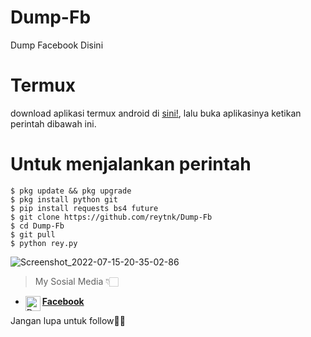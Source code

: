 # Dump-Fb
Dump Facebook Disini

# Termux
 download aplikasi termux android di [sini!](https://f-droid.org/repo/com.termux_117.apk), lalu buka aplikasinya ketikan perintah dibawah ini.

# Untuk menjalankan perintah 
 ```
 $ pkg update && pkg upgrade
 $ pkg install python git
 $ pip install requests bs4 future
 $ git clone https://github.com/reytnk/Dump-Fb
 $ cd Dump-Fb
 $ git pull
 $ python rey.py
 ```

![Screenshot_2022-07-15-20-35-02-86](https://user-images.githubusercontent.com/108567421/179234231-5a67a581-66d6-45ac-807b-e37fcd7dd336.jpg)


> My Sosial Media 👇🏻
* [<img alt="Dunia-Kode's Facebook" align="left" width="24px" src="https://cdn.jsdelivr.net/npm/simple-icons@v3/icons/facebook.svg" /> <b>Facebook</b>](https://www.facebook.com/tanoko.iansyah)<br />


Jangan lupa untuk follow👏🏻
